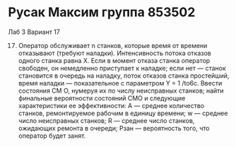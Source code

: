# Русак Максим группа 853502
Лаб 3 Вариант 17

17.	Оператор обслуживает n станков, которые время от времени отказывают (требуют наладки). Интенсивность потока отказов одного станка равна X. Если в момент отказа станка оператор свободен, он немедленно приступает к наладке; если нет — станок становится в очередь на наладку, поток отказов станка простейший, время наладки — показательное с параметром Y = 1 /to6c. Ввести состояния СМ О, нумеруя их по числу неисправных станков; найти финальные вероятности состояний СМО и следующие характеристики ее эффективности: А — среднее количество станков, ремонтируемое рабочим в единицу времени; w — среднее число неисправных станков; R — среднее число станков, ожидающих ремонта в очереди; Рзан — вероятность того, что оператор будет занят. 
